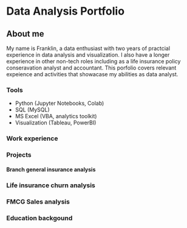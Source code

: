 # Data Analysis Portfolio

## About me
My name is Franklin, a data enthusiast with two years of practcial experience in data analysis and visualization. I also have a longer experience in other non-tech roles including as a life insurance policy conseravation analyst and accountant. This porfolio covers relevant expeience and activities that showacase my abilities as data analyst. 

### Tools

- Python (Jupyter Notebooks, Colab)
- SQL (MySQL)
- MS Excel (VBA, analytics toolkit)
- Visualization (Tableau, PowerBI)

### Work experience

### Projects

  #### Branch general insurance analysis


  ### Life insurance churn analysis


  ### FMCG Sales analysis


### Education backgound


